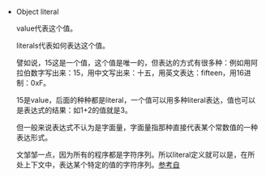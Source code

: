 - Object literal 

  value代表这个值。

  literals代表如何表达这个值。

  譬如说，15这是一个值，这个值是唯一的，但表达的方式有很多种：例如用阿拉伯数字写出来：15，用中文写出来：十五，用英文表达：fifteen，用16进制：0xF。

  15是value，后面的种种都是literal，一个值可以用多种literal表达，值也可以是表达式的结果：如1+2的值就是3。

  但一般来说表达式不认为是字面量，字面量指那种直接代表某个常数值的一种表达形式。

  文邹邹一点，因为所有的程序都是字符序列。所以literal定义就可以是，在所处上下文中，表达某个特定的值的字符序列。[参考自](https://www.zhihu.com/question/21502764/answer/18433806
  )

  

   
   